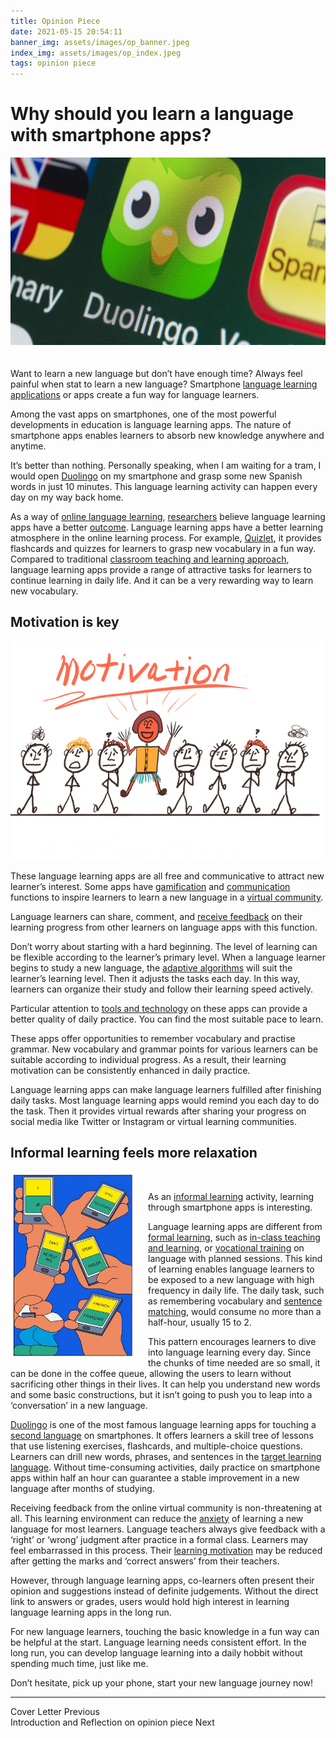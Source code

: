 ```yaml
---
title: Opinion Piece
date: 2021-05-15 20:54:11
banner_img: assets/images/op_banner.jpeg
index_img: assets/images/op_index.jpeg
tags: opinion piece
---
```

# Why should you learn a language with smartphone apps?
<div align=center>
<img src="/assets/images/op1.png" width="600" height="300" style="margin-bottom: 20px;" />
</div>

Want to learn a new language but don’t have enough time? Always feel painful when stat to learn a new language? Smartphone [language learning applications](https://www.lingualift.com/blog/best-language-learning-apps/) or apps create a fun way for language learners. 

Among the vast apps on smartphones, one of the most powerful developments in education is language learning apps. The nature of smartphone apps enables learners to absorb new knowledge anywhere and anytime.

It’s better than nothing. Personally speaking, when I am waiting for a tram, I would open [Duolingo](https://www.duolingo.com/courses) on my smartphone and grasp some new Spanish words in just 10 minutes. This language learning activity can happen every day on my way back home. 

As a way of [online language learning](https://www.education.vic.gov.au/languagesonline/), [researchers](https://www.cambridge.org/elt/blog/2018/05/18/using-smartphones-language-learning/) believe language learning apps have a better [outcome](https://teaching.utoronto.ca/teaching-support/course-design/developing-learning-outcomes/what-are-learning-outcomes/). Language learning apps have a better learning atmosphere in the online learning process. For example, [Quizlet](https://quizlet.com/zh-cn), it provides flashcards and quizzes for learners to grasp new vocabulary in a fun way. Compared to traditional [classroom teaching and learning approach](http://www.ascd.org/publications/books/121007/chapters/Looking-at-Classroom-Teaching-and-Learning.aspx), language learning apps provide a range of attractive tasks for learners to continue learning in daily life. And it can be a very rewarding way to learn new vocabulary.   


## Motivation is key

<div align=center>
<img src="/assets/images/op2.png" width="600" height="350" />
</div>

These language learning apps are all free and communicative to attract new learner’s interest. Some apps have [gamification](https://www.trueeducationpartnerships.com/schools/gamification-in-education/) and [communication](https://www.whatiselt.com/single-post/2018/08/23/What-is-the-Communicative-Approach) functions to inspire learners to learn a new language in a [virtual community](https://www.brendansailing.org/programs.html). 

Language learners can share, comment, and [receive feedback](https://www.cambridge.org/gb/files/4415/8594/0876/Giving_Feedback_minipaper_ONLINE.pdf) on their learning progress from other learners on language apps with this function. 

Don’t worry about starting with a hard beginning. The level of learning can be flexible according to the learner’s primary level. When a language learner begins to study a new language, the [adaptive algorithms](https://www.sciencedirect.com/topics/computer-science/adaptive-algorithm) will suit the learner’s learning level. Then it adjusts the tasks each day. In this way, learners can organize their study and follow their learning speed actively. 

Particular attention to [tools and technology](https://blog.duolingo.com/how-we-learn-how-you-learn/) on these apps can provide a better quality of daily practice. You can find the most suitable pace to learn. 

These apps offer opportunities to remember vocabulary and practise grammar. New vocabulary and grammar points for various learners can be suitable according to individual progress. As a result, their learning motivation can be consistently enhanced in daily practice. 

Language learning apps can make language learners fulfilled after finishing daily tasks. Most language learning apps would remind you each day to do the task. Then it provides virtual rewards after sharing your progress on social media like Twitter or Instagram or virtual learning communities. 


## Informal learning feels more relaxation



<div style="width: 500px;">
    <img src="/assets/images/op3.png" align="left" width="200" height="300" style="padding: 0; margin-right:20px"><br />
</div>

As an [informal learning](https://trainingindustry.com/glossary/informal-learning/) activity, learning through smartphone apps is interesting.

Language learning apps are different from [formal learning](https://www.learnupon.com/blog/formal-and-informal-learning/), such as [in-class teaching and learning](https://www.jstor.org/stable/41948666?seq=1), or [vocational training](https://www.indeed.com/career-advice/career-development/what-is-vocational-training) on language with planned sessions.
This kind of learning enables language learners to be exposed to a new language with high frequency in daily life. The daily task, such as remembering vocabulary and [sentence matching](https://www.teacherspayteachers.com/Browse/Search:sentences%20matching), would consume no more than a half-hour, usually 15 to 2.

This pattern encourages learners to dive into language learning every day. Since the chunks of time needed are so small, it can be done in the coffee queue, allowing the users to learn without sacrificing other things in their lives. It can help you understand new words and some basic constructions, but it isn’t going to push you to leap into a ‘conversation’ in a new language.

[Duolingo](https://www.duolingo.com/courses) is one of the most famous language learning apps for touching a [second language](https://www.thoughtco.com/second-language-1691930) on smartphones. It offers learners a skill tree of lessons that use listening exercises, flashcards, and multiple-choice questions. Learners can drill new words, phrases, and sentences in the [target learning language](https://www.teachingenglish.org.uk/article/target-language). Without time-consuming activities, daily practice on smartphone apps within half an hour can guarantee a stable improvement in a new language after months of studying.

Receiving feedback from the online virtual community is non-threatening at all. This learning environment can reduce the [anxiety](https://hbr.org/2002/03/the-anxiety-of-learning) of learning a new language for most learners. Language teachers always give feedback with a ‘right’ or ‘wrong’ judgment after practice in a formal class. Learners may feel embarrassed in this process. Their [learning motivation](https://theeducationhub.org.nz/motivation/) may be reduced after getting the marks and ‘correct answers’ from their teachers. 

However, through language learning apps, co-learners often present their opinion and suggestions instead of definite judgements. Without the direct link to answers or grades, users would hold high interest in learning language learning apps in the long run. 

For new language learners, touching the basic knowledge in a fun way can be helpful at the start. Language learning needs consistent effort. In the long run, you can develop language learning into a daily hobbit without spending much time, just like me. 

Don’t hesitate, pick up your phone, start your new language journey now!  


---

<div class="post-prevnext">
    <article class="post-prev col-6">
        <a href="/2021/05/18/cover-letter/" style="text-decoration: none;">
        <i class="iconfont icon-arrowleft"></i>
        <span class="hidden-mobile">Cover Letter</span>
        <span class="visible-mobile">Previous</span>
        </a>
    </article>
    <article class="post-next col-6">
        <a href="/2021/05/14/Introduction-and-reflection-on-opinion-piece/" style="text-decoration: none;">
        <span class="hidden-mobile">Introduction and Reflection on opinion piece</span>
        <span class="visible-mobile">Next</span>
        <i class="iconfont icon-arrowright"></i>
        </a>
    </article>
</div>